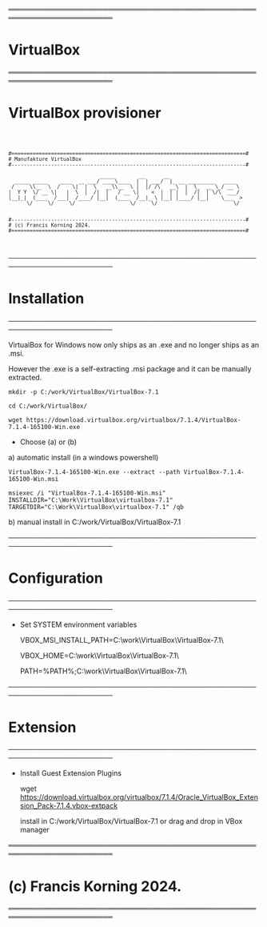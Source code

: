 ═══════════════════════════════════════════════════════════════════════
# VirtualBox
═══════════════════════════════════════════════════════════════════════

# VirtualBox provisioner

	
<code> 

	#=============================================================================#
	# Manufakture VirtualBox
	#-----------------------------------------------------------------------------#

                                  _____        __      __                        
      _____ _____    ____  __ ___/ ____\____  |  | ___/  |_ __ _________   ____  
     /     \\__  \  /    \|  |  \   __\\__  \ |  |/ /\   __\  |  \_  __ \_/ __ \ 
    |  Y Y  \/ __ \|   |  \  |  /|  |   / __ \|    <  |  | |  |  /|  | \/\  ___/ 
    |__|_|  (____  /___|  /____/ |__|  (____  /__|_ \ |__| |____/ |__|    \___  >
          \/     \/     \/                  \/     \/                         \/ 


	#-----------------------------------------------------------------------------#
	# (c) Francis Korning 2024.
	#=============================================================================#
 	                                                                              
</code>		
	
	
	
───────────────────────────────────────────────────────────────────────
# Installation
───────────────────────────────────────────────────────────────────────

VirtualBox for Windows now only ships as an .exe and no longer ships as an .msi.

However the .exe is a self-extracting .msi package and it can be manually extracted.

	mkdir -p C:/work/VirtualBox/VirtualBox-7.1
	
	cd C:/work/VirtualBox/
	
	wget https://download.virtualbox.org/virtualbox/7.1.4/VirtualBox-7.1.4-165100-Win.exe


* Choose (a) or (b)
	
a) automatic install (in a windows powershell)

	VirtualBox-7.1.4-165100-Win.exe --extract --path VirtualBox-7.1.4-165100-Win.msi

	msiexec /i "VirtualBox-7.1.4-165100-Win.msi" INSTALLDIR="C:\Work\VirtualBox\virtualbox-7.1" TARGETDIR="C:\Work\VirtualBox\virtualbox-7.1" /qb


b) manual install in C:/work/VirtualBox/VirtualBox-7.1
	
	
───────────────────────────────────────────────────────────────────────
# Configuration
───────────────────────────────────────────────────────────────────────
	
* Set SYSTEM environment variables

	VBOX_MSI_INSTALL_PATH=C:\work\VirtualBox\VirtualBox-7.1\
	
	VBOX_HOME=C:\work\VirtualBox\VirtualBox-7.1\
	
	PATH=%PATH%;C:\work\VirtualBox\VirtualBox-7.1\
	
	 
───────────────────────────────────────────────────────────────────────
# Extension
───────────────────────────────────────────────────────────────────────

* Install Guest Extension Plugins 

	wget https://download.virtualbox.org/virtualbox/7.1.4/Oracle_VirtualBox_Extension_Pack-7.1.4.vbox-extpack
	
	install in C:/work/VirtualBox/VirtualBox-7.1 or drag and drop in VBox manager
	
	
═══════════════════════════════════════════════════════════════════════
# (c) Francis Korning 2024.
═══════════════════════════════════════════════════════════════════════
